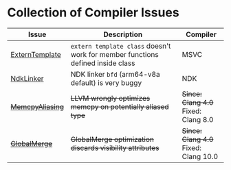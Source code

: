 # Collection of Compiler Issues

| Issue | Description | Compiler |
|-------|-------------|----------|
| [ExternTemplate](ExternTemplate) | `extern template class` doesn't work for member functions defined inside class | MSVC |
| [NdkLinker](NdkLinker) | NDK linker `bfd` (arm64-v8a default) is very buggy | NDK |
| ~~[MemcpyAliasing](MemcpyAliasing)~~ | ~~LLVM wrongly optimizes memcpy on potentially aliased type~~ | ~~Since: Clang 4.0~~<br>Fixed: Clang 8.0 |
| ~~[GlobalMerge](GlobalMerge)~~ | ~~GlobalMerge optimization discards visibility attributes~~ | ~~Since: Clang 4.0~~<br>Fixed: Clang 10.0 |
